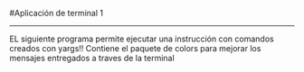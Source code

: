 #Aplicación de terminal 1
*************
EL siguiente programa permite ejecutar una instrucción con comandos creados con yargs!!
Contiene el paquete de colors para mejorar los mensajes entregados a traves de la terminal